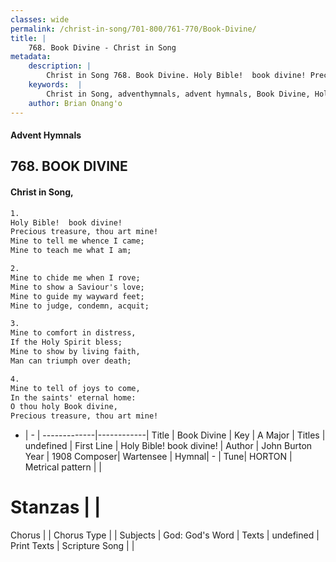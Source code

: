 ```yaml
---
classes: wide
permalink: /christ-in-song/701-800/761-770/Book-Divine/
title: |
    768. Book Divine - Christ in Song
metadata:
    description: |
        Christ in Song 768. Book Divine. Holy Bible!  book divine! Precious treasure, thou art mine! Mine to tell me whence I came; Mine to teach me what I am;
    keywords:  |
        Christ in Song, adventhymnals, advent hymnals, Book Divine, Holy Bible!  book divine!  . 
    author: Brian Onang'o
---
```


#### Advent Hymnals
## 768. BOOK DIVINE
####  Christ in Song,

```txt
1.
Holy Bible!  book divine!
Precious treasure, thou art mine!
Mine to tell me whence I came;
Mine to teach me what I am;

2.
Mine to chide me when I rove;
Mine to show a Saviour's love;
Mine to guide my wayward feet;
Mine to judge, condemn, acquit;

3.
Mine to comfort in distress,
If the Holy Spirit bless;
Mine to show by living faith,
Man can triumph over death;

4.
Mine to tell of joys to come,
In the saints' eternal home:
O thou holy Book divine,
Precious treasure, thou art mine!


```

- |   -  |
-------------|------------|
Title | Book Divine |
Key | A Major |
Titles | undefined |
First Line | Holy Bible!  book divine!   |
Author | John Burton
Year | 1908
Composer| Wartensee |
Hymnal|  - |
Tune| HORTON |
Metrical pattern | |
# Stanzas |  |
Chorus |  |
Chorus Type |  |
Subjects | God: God's Word |
Texts | undefined |
Print Texts | 
Scripture Song |  |
    
